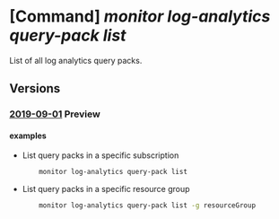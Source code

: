 # [Command] _monitor log-analytics query-pack list_

List of all log analytics query packs.

## Versions

### [2019-09-01](/Resources/mgmt-plane/L3N1YnNjcmlwdGlvbnMve30vcHJvdmlkZXJzL21pY3Jvc29mdC5vcGVyYXRpb25hbGluc2lnaHRzL3F1ZXJ5cGFja3M=/2019-09-01.xml) **Preview**

<!-- mgmt-plane /subscriptions/{}/providers/microsoft.operationalinsights/querypacks 2019-09-01 -->
<!-- mgmt-plane /subscriptions/{}/resourcegroups/{}/providers/microsoft.operationalinsights/querypacks 2019-09-01 -->

#### examples

- List query packs in a specific subscription
    ```bash
        monitor log-analytics query-pack list
    ```

- List query packs in a specific resource group
    ```bash
        monitor log-analytics query-pack list -g resourceGroup
    ```
